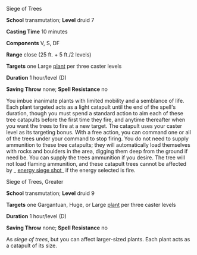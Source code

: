 Siege of Trees

**School** transmutation; **Level** druid 7

**Casting Time** 10 minutes

**Components** V, S, DF

**Range** close (25 ft. + 5 ft./2 levels)

**Targets** one Large [plant](monsters/creatureTypes.md#_plant) per three caster levels

**Duration** 1 hour/level (D)

**Saving Throw** none; **Spell Resistance** no

You imbue inanimate plants with limited mobility and a semblance of life. Each plant targeted acts as a light catapult until the end of the spell's duration, though you must spend a standard action to aim each of these tree catapults before the first time they fire, and anytime thereafter when you want the trees to fire at a new target. The catapult uses your caster level as its targeting bonus. With a free action, you can command one or all of the trees under your command to stop firing. You do not need to supply ammunition to these tree catapults; they will automatically load themselves with rocks and boulders in the area, digging them deep from the ground if need be. You can supply the trees ammunition if you desire. The tree will not load flaming ammunition, and these catapult trees cannot be affected by _ [energy siege shot](energySiegeShot.md#_energy-siege-shot)_ if the energy selected is fire.

Siege of Trees, Greater

**School** transmutation; **Level** druid 9

**Targets** one Gargantuan, Huge, or Large [plant](monsters/creatureTypes.md#_plant) per three caster levels

**Duration** 1 hour/level (D)

**Saving Throw** none; **Spell Resistance** no

As _siege of trees_, but you can affect larger-sized plants. Each plant acts as a catapult of its size.

